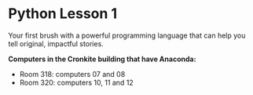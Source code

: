 # Python Lesson 1
Your first brush with a powerful programming language that can help you tell original, impactful stories. 

<b>Computers in the Cronkite building that have Anaconda:</b> 
<ul>
<li>Room 318: computers 07 and 08</li> 

<li>Room 320: computers 10, 11 and 12</li>
</ul>

